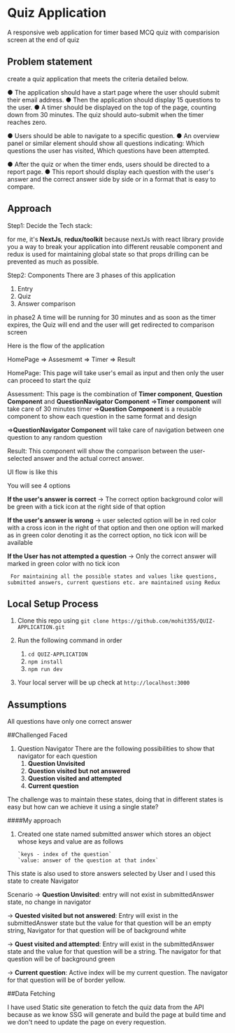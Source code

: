 # Quiz Application

A responsive web application for timer based MCQ quiz with comparision screen at the end of quiz

## Problem statement

create a quiz application that meets the criteria detailed below.

● The application should have a start page where the user should submit their email address.
● Then the application should display 15 questions to the user.
● A timer should be displayed on the top of the page, counting down from 30 minutes. The quiz
should auto-submit when the timer reaches zero.

● Users should be able to navigate to a specific question.
● An overview panel or similar element should show all questions indicating: Which questions the user has visited, Which questions have been attempted.

● After the quiz or when the timer ends, users should be directed to a report page.
● This report should display each question with the user's answer and the correct answer side by
side or in a format that is easy to compare.

## Approach

Step1: Decide the Tech stack:

for me, it's **NextJs**, **redux/toolkit** because nextJs with react library provide you a way to break your application into different reusable component and redux is used for maintaining global state so that props drilling can be prevented as much as possible.

Step2: Components
There are 3 phases of this application

1. Entry
2. Quiz
3. Answer comparison

in phase2 A time will be running for 30 minutes and as soon as the timer expires, the Quiz will end and the user will get redirected to comparison screen

Here is the flow of the application

HomePage => Assesmemt => Timer => Result

HomePage:
This page will take user's email as input and then only the user can proceed to start the quiz

Assessment:
This page is the combination of **Timer component**, **Question Component** and **QuestionNavigator Component**
=>**Timer component** will take care of 30 minutes timer
=>**Question Component** is a reusable component to show each question in the same format and design

=>**QuestionNavigator Component** will take care of navigation between one question to any random question

Result:
This component will show the comparison between the user-selected answer and the actual correct answer.

UI flow is like this

You will see 4 options

**If the user's answer is correct**
-> The correct option background color will be green with a tick icon at the right side of that option

**If the user's answer is wrong**
-> user selected option will be in red color with a cross icon in the right of that option and then one option will marked as in green color denoting it as the correct option, no tick icon will be available

**If the User has not attempted a question**
-> Only the correct answer will marked in green color with no tick icon

`
For maintaining all the possible states and values like questions, submitted answers, current questions etc. are maintained using Redux`

## Local Setup Process

1. Clone this repo using `git clone https://github.com/mohit355/QUIZ-APPLICATION.git`
2. Run the following command in order

   1. `cd QUIZ-APPLICATION`
   2. `npm install`
   3. `npm run dev`

3. Your local server will be up check at `http://localhost:3000`

## Assumptions
All questions have only one correct answer

##Challenged Faced

1. Question Navigator
   There are the following possibilities to show that navigator for each question
   1. **Question Unvisited**
   2. **Question visited but not answered**
   3. **Question visited and attempted**
   4. **Current question**

The challenge was to maintain these states, doing that in different states is easy but how can we achieve it using a single state?

####My approach

1.  Created one state named submitted answer which stores an object whose keys and value are as follows

        `keys - index of the question`
        `value: answer of the question at that index`

This state is also used to store answers selected by User and I used this state to create Navigator

Scenario
-> **Question Unvisited**: entry will not exist in submittedAnswer state, no change in navigator

-> **Quested visited but not answered**: Entry will exist in the submittedAnswer state but the value for that question will be an empty string, Navigator for that question will be of background white

-> **Quest visited and attempted**: Entry will exist in the submittedAnswer state and the value for that question will be a string. The navigator for that question will be of background green

-> **Current question**: Active index will be my current question. The navigator for that question will be of border yellow.

##Data Fetching

I have used Static site generation to fetch the quiz data from the API because as we know SSG will generate and build the page at build time and we don't need to update the page on every requestion.
